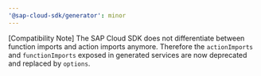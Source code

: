 ```yaml
---
'@sap-cloud-sdk/generator': minor
---
```


[Compatibility Note] The SAP Cloud SDK does not differentiate between function imports and action imports anymore. Therefore the `actionImports` and `functionImports` exposed in generated services are now deprecated and replaced by `options`.
